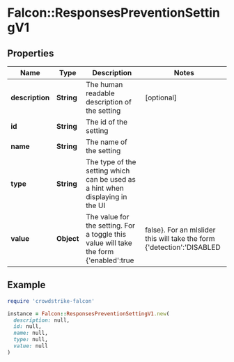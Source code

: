 # Falcon::ResponsesPreventionSettingV1

## Properties

| Name | Type | Description | Notes |
| ---- | ---- | ----------- | ----- |
| **description** | **String** | The human readable description of the setting | [optional] |
| **id** | **String** | The id of the setting |  |
| **name** | **String** | The name of the setting |  |
| **type** | **String** | The type of the setting which can be used as a hint when displaying in the UI |  |
| **value** | **Object** | The value for the setting. For a toggle this value will take the form {&#39;enabled&#39;:true|false}. For an mlslider this will take the form {&#39;detection&#39;:&#39;DISABLED|CAUTIOUS|MODERATE|AGGRESSIVE|EXTRA_AGGRESSIVE&#39;,&#39;prevention&#39;:&#39;DISABLED|CAUTIOUS|MODERATE|AGGRESSIVE|EXTRA_AGGRESSIVE&#39;} |  |

## Example

```ruby
require 'crowdstrike-falcon'

instance = Falcon::ResponsesPreventionSettingV1.new(
  description: null,
  id: null,
  name: null,
  type: null,
  value: null
)
```

